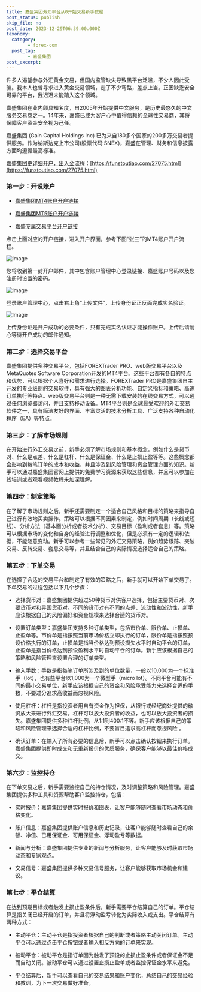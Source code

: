 ```yaml
---
title: 嘉盛集团外汇平台从0开始交易新手教程
post_status: publish
skip_file: no
post_date: 2023-12-29T06:39:00.000Z
taxonomy:
  category:
        - forex-com
  post_tag:
        - 嘉盛集团
post_excerpt: 
---
```

许多人渴望参与外汇黄金交易，但国内监管缺失导致黑平台泛滥，不少人因此受骗。我本人也曾寻求进入黄金交易领域，走了不少弯路，差点上当。正因缺乏安全可靠的平台，我迟迟未能踏入这个领域。

嘉盛集团在业内颇具知名度，自2005年开始提供中文服务，是历史最悠久的中文服务交易商之一。14年来，嘉盛已成为客户心中值得信赖的全球性交易商，其将保障客户资金安全视为己任。

嘉盛集团 (Gain Capital Holdings Inc) 已为来自180多个国家的200多万交易者提供服务。作为纳斯达克上市公司(股票代码:SNEX)，嘉盛在管理、财务和信息披露方面均遵循最高标准。

[嘉盛集团更详细开户，出入金流程](https://funstoutiao.com/27075.html)：[https://funstoutiao.com/27075.html](https://funstoutiao.com/27075.html)

### 第一步：开设账户

* [嘉盛集团MT4账户开户链接](https://s.ssgg.net/jsmt4)

* [嘉盛集团MT5账户开户链接](https://s.ssgg.net/jsmt5)

* [嘉盛专属交易平台开户链接](https://s.ssgg.net/js)

点击上面对应的开户链接，进入开户界面，参考下图“张三”的MT4账户开户流程。

![Image](https://prod-files-secure.s3.us-west-2.amazonaws.com/39ed1227-6d7d-4570-be36-9ccd4a2c4241/7a167aea-686b-400d-af59-4e18eb607a40/640.png?X-Amz-Algorithm=AWS4-HMAC-SHA256&X-Amz-Content-Sha256=UNSIGNED-PAYLOAD&X-Amz-Credential=ASIAZI2LB4662BCWE37R%2F20250404%2Fus-west-2%2Fs3%2Faws4_request&X-Amz-Date=20250404T221319Z&X-Amz-Expires=3600&X-Amz-Security-Token=IQoJb3JpZ2luX2VjEKb%2F%2F%2F%2F%2F%2F%2F%2F%2F%2FwEaCXVzLXdlc3QtMiJHMEUCIDFPkYfIpjvX0tvmPibHOW9pgm1MJxyBEcZgXqI2M7BUAiEAmO7%2F%2FPPZmsx8owqXxNH29NZXe6adUUwxukwhmqF663oq%2FwMIHxAAGgw2Mzc0MjMxODM4MDUiDEVRJ2ExioJWSN4W0ircA016CILLvqOWUnRlLRa2aZ0sPKj%2BfefP72U2GxUz3GtYQvO1T%2FWua2BL5Lj%2BFC2lDj8E5Fbmk3HkE9RgOJlHR5smyuaA38aSnDNT%2BUy9AQeN0x4nw71quH1eZxAeP7EA%2B9Gmbb3lgweStM1HU6Q7lyUvon3n3SehkUO1piPZ2niYK3qsKdTdbh5sPahPdQZhp%2F9I2Ela%2FT2cSljEo3x8oe3Nzv7Jz5zak730sZokHKWpUxCSIepXQ%2FShaHETAmGhCkR5OXVkez2wb5HSRz7d8I3mQcJnQBTy4U%2BCMCKEXwwSOREDo236SkQlFWDgM4R12q8FNcB8vurSJS3A%2FiNG8hfjOblQlt0TLxWg8TVkOWNea8PngYJmcj%2BzN6c2N0MpV9ucnNOLQq5YcPoPLuIsTnNkJlIrMIO2FoOm1ML7w6%2BIyxap6Gt5cUSosqx8jycUQQ00MCWWdGV0u%2BO680%2Fzx%2Fcj8K2260Nao8GCjYxPTfUDuou4DnVns6EljxlDjXA%2BOxP0AtXxr%2B99cWgjO6hu4tH5OdTPaTg7eHOGjryNxbxeiKVS3YTwxnFpjTpn0MISl464y0rNY6GtK4BCNk%2BhE6bdeLbQX0iOvMZxiEkLCmPGv2629WiGcVEWxFCAMImgwb8GOqUBPWQ0%2F4ITFtsXwUXh1eAbf5TEkuWUAyMau1ENrSYgbcexN4egFwjpQKxnx7qbc%2BLxREPytNjYrmcwmbbOVXGVdb9Mgvrwpgkn96ZTR9aAki%2Bqqr3rtW2bT6BSXf%2BUkaEB3pslh%2FOjGTR5ly95v8QX1hsBaBRxJo0HKn12V7rjw2SZbKrR%2FwmiCq7ruIAAucpD7lLBHg%2F2DCRpBLr%2BL%2B2La8P6yvwc&X-Amz-Signature=43ef539b352477386b2335fdd405146ca0ab8adc1c3e65245d3084652bcd93a8&X-Amz-SignedHeaders=host&x-id=GetObject)

您将收到第一封开户邮件，其中包含账户管理中心登录链接、嘉盛账户号码以及您注册时设置的密码。

![Image](https://prod-files-secure.s3.us-west-2.amazonaws.com/39ed1227-6d7d-4570-be36-9ccd4a2c4241/eaa1c6b3-2877-4284-a0e1-530e222c27fb/image.png?X-Amz-Algorithm=AWS4-HMAC-SHA256&X-Amz-Content-Sha256=UNSIGNED-PAYLOAD&X-Amz-Credential=ASIAZI2LB4662BCWE37R%2F20250404%2Fus-west-2%2Fs3%2Faws4_request&X-Amz-Date=20250404T221319Z&X-Amz-Expires=3600&X-Amz-Security-Token=IQoJb3JpZ2luX2VjEKb%2F%2F%2F%2F%2F%2F%2F%2F%2F%2FwEaCXVzLXdlc3QtMiJHMEUCIDFPkYfIpjvX0tvmPibHOW9pgm1MJxyBEcZgXqI2M7BUAiEAmO7%2F%2FPPZmsx8owqXxNH29NZXe6adUUwxukwhmqF663oq%2FwMIHxAAGgw2Mzc0MjMxODM4MDUiDEVRJ2ExioJWSN4W0ircA016CILLvqOWUnRlLRa2aZ0sPKj%2BfefP72U2GxUz3GtYQvO1T%2FWua2BL5Lj%2BFC2lDj8E5Fbmk3HkE9RgOJlHR5smyuaA38aSnDNT%2BUy9AQeN0x4nw71quH1eZxAeP7EA%2B9Gmbb3lgweStM1HU6Q7lyUvon3n3SehkUO1piPZ2niYK3qsKdTdbh5sPahPdQZhp%2F9I2Ela%2FT2cSljEo3x8oe3Nzv7Jz5zak730sZokHKWpUxCSIepXQ%2FShaHETAmGhCkR5OXVkez2wb5HSRz7d8I3mQcJnQBTy4U%2BCMCKEXwwSOREDo236SkQlFWDgM4R12q8FNcB8vurSJS3A%2FiNG8hfjOblQlt0TLxWg8TVkOWNea8PngYJmcj%2BzN6c2N0MpV9ucnNOLQq5YcPoPLuIsTnNkJlIrMIO2FoOm1ML7w6%2BIyxap6Gt5cUSosqx8jycUQQ00MCWWdGV0u%2BO680%2Fzx%2Fcj8K2260Nao8GCjYxPTfUDuou4DnVns6EljxlDjXA%2BOxP0AtXxr%2B99cWgjO6hu4tH5OdTPaTg7eHOGjryNxbxeiKVS3YTwxnFpjTpn0MISl464y0rNY6GtK4BCNk%2BhE6bdeLbQX0iOvMZxiEkLCmPGv2629WiGcVEWxFCAMImgwb8GOqUBPWQ0%2F4ITFtsXwUXh1eAbf5TEkuWUAyMau1ENrSYgbcexN4egFwjpQKxnx7qbc%2BLxREPytNjYrmcwmbbOVXGVdb9Mgvrwpgkn96ZTR9aAki%2Bqqr3rtW2bT6BSXf%2BUkaEB3pslh%2FOjGTR5ly95v8QX1hsBaBRxJo0HKn12V7rjw2SZbKrR%2FwmiCq7ruIAAucpD7lLBHg%2F2DCRpBLr%2BL%2B2La8P6yvwc&X-Amz-Signature=7f4776b3cd26498cea35609206130e3d8e82d0067fd4d5a4b22c368779014f93&X-Amz-SignedHeaders=host&x-id=GetObject)

登录账户管理中心，点击右上角“上传文件”，上传身份证正反面完成实名验证。

![Image](https://prod-files-secure.s3.us-west-2.amazonaws.com/39ed1227-6d7d-4570-be36-9ccd4a2c4241/54090639-09fc-46b4-a135-e0289f707147/image.png?X-Amz-Algorithm=AWS4-HMAC-SHA256&X-Amz-Content-Sha256=UNSIGNED-PAYLOAD&X-Amz-Credential=ASIAZI2LB4662BCWE37R%2F20250404%2Fus-west-2%2Fs3%2Faws4_request&X-Amz-Date=20250404T221319Z&X-Amz-Expires=3600&X-Amz-Security-Token=IQoJb3JpZ2luX2VjEKb%2F%2F%2F%2F%2F%2F%2F%2F%2F%2FwEaCXVzLXdlc3QtMiJHMEUCIDFPkYfIpjvX0tvmPibHOW9pgm1MJxyBEcZgXqI2M7BUAiEAmO7%2F%2FPPZmsx8owqXxNH29NZXe6adUUwxukwhmqF663oq%2FwMIHxAAGgw2Mzc0MjMxODM4MDUiDEVRJ2ExioJWSN4W0ircA016CILLvqOWUnRlLRa2aZ0sPKj%2BfefP72U2GxUz3GtYQvO1T%2FWua2BL5Lj%2BFC2lDj8E5Fbmk3HkE9RgOJlHR5smyuaA38aSnDNT%2BUy9AQeN0x4nw71quH1eZxAeP7EA%2B9Gmbb3lgweStM1HU6Q7lyUvon3n3SehkUO1piPZ2niYK3qsKdTdbh5sPahPdQZhp%2F9I2Ela%2FT2cSljEo3x8oe3Nzv7Jz5zak730sZokHKWpUxCSIepXQ%2FShaHETAmGhCkR5OXVkez2wb5HSRz7d8I3mQcJnQBTy4U%2BCMCKEXwwSOREDo236SkQlFWDgM4R12q8FNcB8vurSJS3A%2FiNG8hfjOblQlt0TLxWg8TVkOWNea8PngYJmcj%2BzN6c2N0MpV9ucnNOLQq5YcPoPLuIsTnNkJlIrMIO2FoOm1ML7w6%2BIyxap6Gt5cUSosqx8jycUQQ00MCWWdGV0u%2BO680%2Fzx%2Fcj8K2260Nao8GCjYxPTfUDuou4DnVns6EljxlDjXA%2BOxP0AtXxr%2B99cWgjO6hu4tH5OdTPaTg7eHOGjryNxbxeiKVS3YTwxnFpjTpn0MISl464y0rNY6GtK4BCNk%2BhE6bdeLbQX0iOvMZxiEkLCmPGv2629WiGcVEWxFCAMImgwb8GOqUBPWQ0%2F4ITFtsXwUXh1eAbf5TEkuWUAyMau1ENrSYgbcexN4egFwjpQKxnx7qbc%2BLxREPytNjYrmcwmbbOVXGVdb9Mgvrwpgkn96ZTR9aAki%2Bqqr3rtW2bT6BSXf%2BUkaEB3pslh%2FOjGTR5ly95v8QX1hsBaBRxJo0HKn12V7rjw2SZbKrR%2FwmiCq7ruIAAucpD7lLBHg%2F2DCRpBLr%2BL%2B2La8P6yvwc&X-Amz-Signature=bd471343ead4ef05ef4b5a7bc65bed2351e904c7ee6ee8896708624b82171320&X-Amz-SignedHeaders=host&x-id=GetObject)

上传身份证是开户成功的必要条件，只有完成实名认证才能操作账户。上传后请耐心等待开户成功的邮件通知。

### 第二步：选择交易平台

嘉盛集团提供多种交易平台，包括FOREXTrader PRO、web版交易平台以及MetaQuotes Software Corporation开发的MT4平台。这些平台都有各自的特点和优势，可以根据个人喜好和需求进行选择。FOREXTrader PRO是嘉盛集团自主开发的专业级别的交易软件，具有强大的图表分析功能、自定义指标和策略、高速订单执行等特点。web版交易平台则是一种无需下载安装的在线交易方式，可以通过任何浏览器访问，并且支持移动设备。MT4平台则是全球最受欢迎的外汇交易软件之一，具有简洁友好的界面、丰富灵活的技术分析工具、广泛支持各种自动化程序（EA）等特点。

### 第三步：了解市场规则

在开始进行外汇交易之前，新手必须了解市场规则和基本概念，例如什么是货币对、什么是点差、什么是杠杆、什么是保证金、什么是止损止盈等等。这些概念都会影响到每笔订单的成本和收益，并且涉及到风险管理和资金管理方面的知识。新手可以通过嘉盛集团官网上提供的免费学习资源来获取这些信息，并且可以参加在线培训或者观看视频教程来加深理解。

### 第四步：制定策略

在了解了市场规则之后，新手还需要制定一个适合自己风格和目标的策略来指导自己进行有效地买卖操作。策略可以根据不同因素来制定，例如时间周期（长线或短线）、分析方法（基本面分析或者技术分析）、交易目标（盈利或者套息）等。策略可以根据市场的变化和自身的经验进行调整和优化，但是必须有一定的逻辑和依据，不能随意变动。新手可以参考一些常见的外汇交易策略，例如趋势跟踪、突破交易、反转交易、套息交易等，并且结合自己的实际情况选择适合自己的策略。

### 第五步：下单交易

在选择了合适的交易平台和制定了有效的策略之后，新手就可以开始下单交易了。下单交易的过程包括以下几个步骤：

* 选择货币对：嘉盛集团提供超过50种货币对供客户选择，包括主要货币对、次要货币对和异国货币对。不同的货币对有不同的点差、流动性和波动性，新手应该根据自己的风险偏好和资金规模来选择合适的货币对。

* 设置订单类型：嘉盛集团支持多种订单类型，包括市价单、限价单、止损单、止盈单等。市价单是指按照当前市场价格立即执行的订单，限价单是指按照预设价格执行的订单，止损单是指当价格达到预设损失水平时自动平仓的订单，止盈单是指当价格达到预设盈利水平时自动平仓的订单。新手应该根据自己的策略和风险管理来设置合理的订单类型。

* 输入手数：手数是指每笔订单所涉及到的单位数量，一般以10,000为一个标准手（lot），也有些平台以1,000为一个微型手（micro lot）。不同平台可能有不同的最小交易单位，新手应该根据自己的资金和风险承受能力来选择合适的手数，不要过分追求高收益而忽视风险。

* 使用杠杆：杠杆是指投资者用自有资金作为担保，从银行或经纪商处提供的融资放大来进行外汇交易。杠杆可以放大投资者的收益，也可以放大投资者的损失。嘉盛集团提供多种杠杆比例，从1:1到400:1不等。新手应该根据自己的策略和风险管理来选择合适的杠杆比例，不要盲目追求高杠杆而忽视风险 。

* 确认订单：在输入了所有必要的信息后，新手可以点击确认按钮来执行订单。嘉盛集团提供即时成交和无重新报价的优质服务，确保客户能够以最佳价格成交。

### 第六步：监控持仓

在下单交易之后，新手需要监控自己的持仓情况，及时调整策略和风险管理。嘉盛集团提供多种工具和资源帮助客户监控持仓，包括：

* 实时报价：嘉盛集团提供实时报价和图表，让客户能够随时查看市场动态和价格变化。

* 账户信息：嘉盛集团提供账户信息和历史记录，让客户能够随时查看自己的余额、净值、已用保证金、可用保证金、浮动盈亏等数据。

* 新闻与分析：嘉盛集团提供专业的新闻与分析服务，让客户能够及时获取市场动态和专家观点。

* 交易信号：嘉盛集团提供多种交易信号服务，让客户能够获取市场机会和建议。

### 第七步：平仓结算

在达到预期目标或者触发止损止盈条件后，新手需要平仓结算自己的订单。平仓结算是指关闭已经开启的订单，并且将浮动盈亏转化为实际收入或支出。平仓结算有两种方式：

* 主动平仓：主动平仓是指投资者根据自己的判断或者策略主动关闭订单。主动平仓可以通过点击平仓按钮或者输入相反方向的订单来实现。

* 被动平仓：被动平仓是指订单因为触发了预设的止损止盈条件或者保证金不足而自动关闭。被动平仓可以通过设置止损止盈单或者监控保证金水平来避免。

* 平仓结算后，新手可以查看自己的交易结果和账户变化，总结自己的交易经验和教训，为下一次交易做好准备。